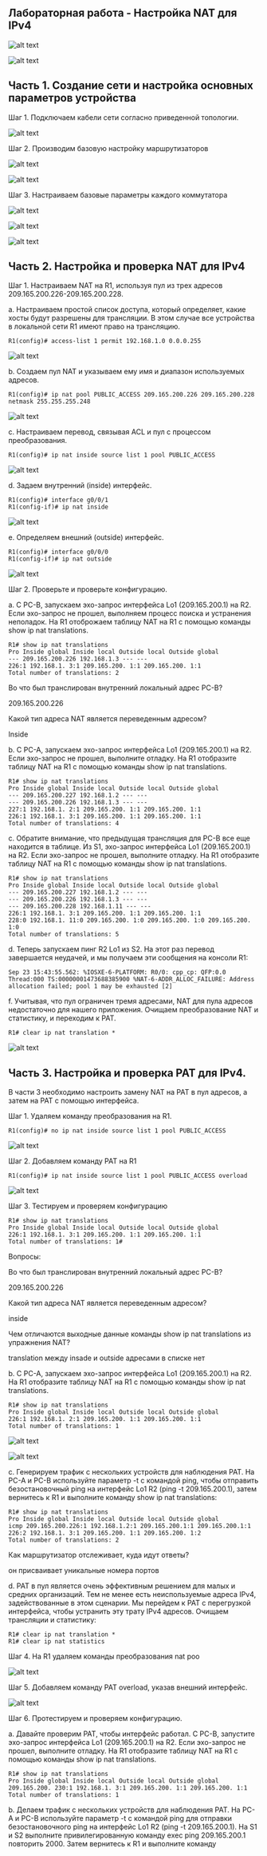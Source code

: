 
## Лабораторная работа - Настройка NAT для IPv4

![alt text](https://github.com/Eliminir/OTUSLABS/blob/Labs/LAB12/1.JPG)

![alt text](https://github.com/Eliminir/OTUSLABS/blob/Labs/LAB12/2.JPG)



## Часть 1. Создание сети и настройка основных параметров устройства

Шаг 1. Подключаем кабели сети согласно приведенной топологии.

![alt text](https://github.com/Eliminir/OTUSLABS/blob/Labs/LAB12/3.JPG)

Шаг 2. Производим базовую настройку маршрутизаторов

![alt text](https://github.com/Eliminir/OTUSLABS/blob/Labs/LAB12/4.JPG)

![alt text](https://github.com/Eliminir/OTUSLABS/blob/Labs/LAB12/5.JPG)


Шаг 3. Настраиваем базовые параметры каждого коммутатора

![alt text](https://github.com/Eliminir/OTUSLABS/blob/Labs/LAB12/6.JPG)

![alt text](https://github.com/Eliminir/OTUSLABS/blob/Labs/LAB12/7.JPG)

![alt text](https://github.com/Eliminir/OTUSLABS/blob/Labs/LAB12/8.JPG)


## Часть 2. Настройка и проверка NAT для IPv4

Шаг 1. Настраиваем NAT на R1, используя пул из трех адресов 209.165.200.226-209.165.200.228.

a.	Настраиваем простой список доступа, который определяет, какие хосты будут разрешены для трансляции. В этом случае все устройства в локальной сети R1 имеют право на трансляцию.

    R1(config)# access-list 1 permit 192.168.1.0 0.0.0.255 

![alt text](https://github.com/Eliminir/OTUSLABS/blob/Labs/LAB12/9.JPG)

b.	Создаем пул NAT и указываем ему имя и диапазон используемых адресов.

    R1(config)# ip nat pool PUBLIC_ACCESS 209.165.200.226 209.165.200.228 netmask 255.255.255.248 

![alt text](https://github.com/Eliminir/OTUSLABS/blob/Labs/LAB12/10.JPG)

c.	Настраиваем перевод, связывая ACL и пул с процессом преобразования.

    R1(config)# ip nat inside source list 1 pool PUBLIC_ACCESS 

![alt text](https://github.com/Eliminir/OTUSLABS/blob/Labs/LAB12/11.JPG)

d.	Задаем внутренний (inside) интерфейс.

    R1(config)# interface g0/0/1
    R1(config-if)# ip nat inside

![alt text](https://github.com/Eliminir/OTUSLABS/blob/Labs/LAB12/12.JPG)

e.	Определяем внешний (outside) интерфейс.
        
    R1(config)# interface g0/0/0
    R1(config-if)# ip nat outside

![alt text](https://github.com/Eliminir/OTUSLABS/blob/Labs/LAB12/13.JPG)

Шаг 2. Проверьте и проверьте конфигурацию. 

a.	С PC-B,  запускаем эхо-запрос интерфейса Lo1 (209.165.200.1) на R2. Если эхо-запрос не прошел, выполняем процесс поиска и устранения неполадок. На R1 отоброжаем таблицу NAT на R1 с помощью команды show ip nat translations.

    R1# show ip nat translations
    Pro Inside global Inside local Outside local Outside global
    --- 209.165.200.226 192.168.1.3 --- --- 
    226:1 192.168.1. 3:1 209.165.200. 1:1 209.165.200. 1:1 
    Total number of translations: 2



Во что был транслирован внутренний локальный адрес PC-B? 

209.165.200.226

Какой тип адреса NAT является переведенным адресом?

Inside


b.	С PC-A, запускаем эхо-запрос интерфейса Lo1 (209.165.200.1) на R2. Если эхо-запрос не прошел, выполните отладку. На R1 отобразите таблицу NAT на R1 с помощью команды show ip nat translations.

    R1# show ip nat translations 
    Pro Inside global Inside local Outside local Outside global
    --- 209.165.200.227 192.168.1.2 --- ---
    --- 209.165.200.226 192.168.1.3 --- ---
    227:1 192.168.1. 2:1 209.165.200. 1:1 209.165.200. 1:1
    226:1 192.168.1. 3:1 209.165.200. 1:1 209.165.200. 1:1
    Total number of translations: 4

c.	Обратите внимание, что предыдущая трансляция для PC-B все еще находится в таблице. Из S1, эхо-запрос интерфейса Lo1 (209.165.200.1) на R2. Если эхо-запрос не прошел, выполните отладку. На R1 отобразите таблицу NAT на R1 с помощью команды show ip nat translations.
      
    R1# show ip nat translations
    Pro Inside global Inside local Outside local Outside global
    --- 209.165.200.227 192.168.1.2 --- ---
    --- 209.165.200.226 192.168.1.3 --- ---
    --- 209.165.200.228 192.168.1.11 --- ---
    226:1 192.168.1. 3:1 209.165.200. 1:1 209.165.200. 1:1
    228:0 192.168.1. 11:0 209.165.200. 1:0 209.165.200. 1:0 209.165.200. 1:0
    Total number of translations: 5
    
d.	Теперь запускаем пинг R2 Lo1 из S2. На этот раз перевод завершается неудачей, и мы получаем эти сообщения на консоли R1:

    Sep 23 15:43:55.562: %IOSXE-6-PLATFORM: R0/0: cpp_cp: QFP:0.0 Thread:000 TS:00000001473688385900 %NAT-6-ADDR_ALLOC_FAILURE: Address allocation failed; pool 1 may be exhausted [2]


f.	Учитывая, что пул ограничен тремя адресами, NAT для пула адресов недостаточно для нашего приложения. Очищаем преобразование NAT и статистику, и переходим к PAT.

    R1# clear ip nat translation * 

![alt text](https://github.com/Eliminir/OTUSLABS/blob/Labs/LAB12/14.JPG)


## Часть 3. Настройка и проверка PAT для IPv4.

В части 3 необходимо настроить замену NAT на PAT в пул адресов, а затем на PAT с помощью интерфейса.

Шаг 1. Удаляем команду преобразования на R1.

    R1(config)# no ip nat inside source list 1 pool PUBLIC_ACCESS

![alt text](https://github.com/Eliminir/OTUSLABS/blob/Labs/LAB12/15.JPG)

Шаг 2. Добавляем команду PAT на R1 

    R1(config)# ip nat inside source list 1 pool PUBLIC_ACCESS overload

![alt text](https://github.com/Eliminir/OTUSLABS/blob/Labs/LAB12/16.JPG)

Шаг 3. Тестируем и проверяем конфигурацию

    R1# show ip nat translations
    Pro Inside global Inside local Outside local Outside global
    226:1 192.168.1. 3:1 209.165.200. 1:1 209.165.200. 1:1
    Total number of translations: 1#
    
Вопросы:

Во что был транслирован внутренний локальный адрес PC-B?

209.165.200.226
 
Какой тип адреса NAT является переведенным адресом?

inside
 
Чем отличаются выходные данные команды show ip nat translations из упражнения NAT?

translation между insade и outside адресами в списке нет


b.	С PC-A, запускаем эхо-запрос интерфейса Lo1 (209.165.200.1) на R2. На R1 отобразите таблицу NAT на R1 с помощью команды show ip nat translations.

    R1# show ip nat translations
    Pro Inside global Inside local Outside local Outside global
    226:1 192.168.1. 2:1 209.165.200. 1:1 209.165.200. 1:1
    Total number of translations: 1
    
![alt text](https://github.com/Eliminir/OTUSLABS/blob/Labs/LAB12/17.JPG)

![alt text](https://github.com/Eliminir/OTUSLABS/blob/Labs/LAB12/18.JPG)


c.	Генерируем трафик с нескольких устройств для наблюдения PAT. На PC-A и PC-B используйте параметр -t с командой ping, чтобы отправить безостановочный ping на интерфейс Lo1 R2 (ping -t 209.165.200.1), затем вернитесь к R1 и выполните команду show ip nat translations:

    R1# show ip nat translations
    Pro Inside global Inside local Outside local Outside global
    icmp 209.165.200.226:1 192.168.1.2:1 209.165.200.1:1 209.165.200.1:1 
    226:2 192.168.1. 3:1 209.165.200. 1:1 209.165.200. 1:2 
    Total number of translations: 2 

Как маршрутизатор отслеживает, куда идут ответы? 

он присваивает уникальные номера портов

d.	PAT в пул является очень эффективным решением для малых и средних организаций. Тем не менее есть неиспользуемые адреса IPv4, задействованные в этом сценарии. Мы перейдем к PAT с перегрузкой интерфейса, чтобы устранить эту трату IPv4 адресов. Очищаем трансляции и статистику:

    R1# clear ip nat translation * 
    R1# clear ip nat statistics

Шаг 4. На R1 удаляем команды преобразования nat poo

![alt text](https://github.com/Eliminir/OTUSLABS/blob/Labs/LAB12/19.JPG)

Шаг 5. Добавляем команду PAT overload, указав внешний интерфейс.

![alt text](https://github.com/Eliminir/OTUSLABS/blob/Labs/LAB12/20.JPG)


Шаг 6. Протестируем и проверяем конфигурацию.

a.	Давайте проверим PAT, чтобы интерфейс работал. С PC-B,  запустите эхо-запрос интерфейса Lo1 (209.165.200.1) на R2. Если эхо-запрос не прошел, выполните отладку. На R1 отобразите таблицу NAT на R1 с помощью команды show ip nat translations.

    R1# show ip nat translations
    Pro Inside global Inside local Outside local Outside global
    209.165.200. 230:1 192.168.1. 3:1 209.165.200. 1:1 209.165.200. 1:1 
    Total number of translations: 1

b.	Делаем трафик с нескольких устройств для наблюдения PAT. На PC-A и PC-B используйте параметр -t с командой ping для отправки безостановочного ping на интерфейс Lo1 R2 (ping -t 209.165.200.1). На S1 и S2 выполните привилегированную команду exec ping 209.165.200.1 повторить 2000. Затем вернитесь к R1 и выполните команду








